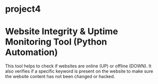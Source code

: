 # project4
# Website Integrity & Uptime Monitoring Tool (Python Automation)
  This tool helps to check if websites are online (UP) or offline (DOWN). It also verifies if a specific keyword is present on the website to make sure the website content has not been changed or hacked.
